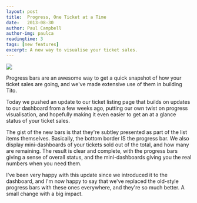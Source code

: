 ```yaml
---
layout: post
title:  Progress, One Ticket at a Time
date:   2013-08-30
author: Paul Campbell
author-img: paulca
readingtime: 3
tags: [new features]
excerpt: A new way to visualise your ticket sales.
---
```


![](http://f.cl.ly/items/28050Y0l073N3R3W1m0b/Image%202013.08.30%2017%3A41%3A08.png)

Progress bars are an awesome way to get a quick snapshot of how your ticket sales are going, and we've made extensive use of them in building Tito.

Today we pushed an update to our ticket listing page that builds on updates to our dashboard from a few weeks ago, putting our own twist on progress visualisation, and hopefully making it even easier to get an at a glance status of your ticket sales.

The gist of the new bars is that they're subtley presented as part of the list items themselves. Basically, the bottom border IS the progress bar. We also display mini-dashboards of your tickets sold out of the total, and how many are remaining. The result is clear and complete, with the progress bars giving a sense of overall status, and the mini-dashboards giving you the real numbers when you need them.

I've been very happy with this update since we introduced it to the dashboard, and I'm now happy to say that we've replaced the old-style progress bars with these ones everywhere, and they're so much better. A small change with a big impact.